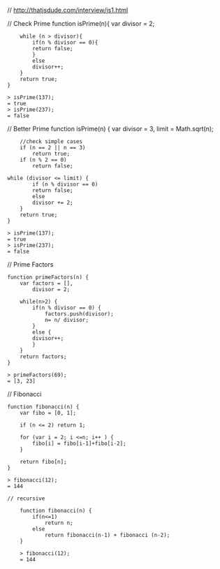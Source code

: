 // http://thatjsdude.com/interview/js1.html


// Check Prime
    function isPrime(n){
        var divisor = 2;

        while (n > divisor){
            if(n % divisor == 0){
            return false; 
            }
            else
            divisor++;
        }
        return true;
    }

    > isPrime(137);
    = true
    > isPrime(237);
    = false


// Better Prime
    function isPrime(n) {
        var divisor = 3, 
            limit = Math.sqrt(n);
        
        //check simple cases
        if (n == 2 || n == 3)
            return true;
        if (n % 2 == 0)
            return false;

    while (divisor <= limit) {
            if (n % divisor == 0)
            return false;
            else
            divisor += 2;
        }
        return true;
    }
    
    > isPrime(137);
    = true
    > isPrime(237);
    = false


// Prime Factors

    function primeFactors(n) {
        var factors = [], 
            divisor = 2;
        
        while(n>2) {
            if(n % divisor == 0) {
                factors.push(divisor); 
                n= n/ divisor;
            }
            else {
            divisor++;
            }     
        }
        return factors;
    }

    > primeFactors(69);
    = [3, 23]

// Fibonacci

    function fibonacci(n) {
        var fibo = [0, 1];
  
        if (n <= 2) return 1;

        for (var i = 2; i <=n; i++ ) {
            fibo[i] = fibo[i-1]+fibo[i-2];
        }

        return fibo[n];
    } 

    > fibonacci(12);
    = 144

    // recursive

        function fibonacci(n) {
            if(n<=1)
                return n;
            else
                return fibonacci(n-1) + fibonacci (n-2);  
        }

        > fibonacci(12);
        = 144